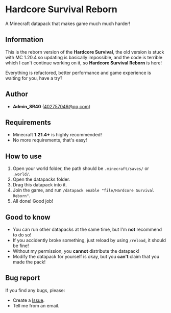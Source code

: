 # **Hardcore Survival Reborn**

A Minecraft datapack that makes game much much harder!

## Information
This is the reborn version of the **Hardcore Survival**, the old version is stuck with MC 1.20.4 so updating is basically impossible, and the code is terrible which I can't continue working on it, so **Hardcore Survival Reborn** is here!

Everything is refactored, better performance and game experience is waiting for you, have a try?

## Author
- **Admin_SR40** (402757046@qq.com)

## Requirements
- Minecraft **1.21.4+** is highly recommended!
- No more requirements, that's easy!

## How to use
1. Open your world folder, the path should be `.minecraft/saves/` or `.world/`.
2. Open the datapacks folder.
3. Drag this datapack into it.
4. Join the game, and run `/datapack enable "file/Hardcore Survival Reborn"`.
5. All done! Good job!

## Good to know
- You can run other datapacks at the same time, but I'm **not** recommend to do so!
- If you accidently broke something, just reload by using `/reload`, it should be fine!
- Without my permission, you **cannot** distribute the datapack!
- Modify the datapack for yourself is okay, but you **can't** claim that you made the pack!

## Bug report
If you find any bugs, please:
- Create a [Issue](https://github.com/Admin_SR40/Hardcore-Survival-Reborn/issues/new).
- Tell me from an email.
